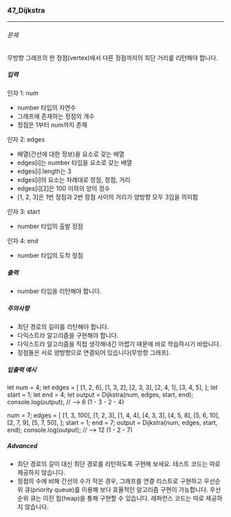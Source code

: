 ### 47_Dijkstra

---

###### 문제

무방향 그래프의 한 정점(vertex)에서 다른 정점까지의 최단 거리를 리턴해야 합니다.

##### 입력

인자 1: num

- number 타입의 자연수
- 그래프에 존재하는 정점의 개수
- 정점은 1부터 num까지 존재

인자 2: edges

- 배열(간선에 대한 정보)을 요소로 갖는 배열
- edges[i]는 number 타입을 요소로 갖는 배열
- edges[i].length는 3
- edges[i]의 요소는 차례대로 정점, 정점, 거리
- edges[i][2]은 100 이하의 양의 정수
- [1, 2, 3]은 1번 정점과 2번 정점 사이의 거리가 양방향 모두 3임을 의미함

인자 3: start

- number 타입의 출발 정점

인자 4: end

- number 타입의 도착 정점

##### 출력

- number 타입을 리턴해야 합니다.

##### 주의사항

- 최단 경로의 길이를 리턴해야 합니다.
- 다익스트라 알고리즘을 구현해야 합니다.
- 다익스트라 알고리즘을 직접 생각해내긴 어렵기 때문에 바로 학습하시기 바랍니다.
- 정점들은 서로 양뱡향으로 연결되어 있습니다(무방향 그래프).

##### 입출력 예시

let num = 4;
let edges = [
[1, 2, 6],
[1, 3, 2],
[2, 3, 3],
[2, 4, 1],
[3, 4, 5],
];
let start = 1;
let end = 4;
let output = Dijkstra(num, edges, start, end);
console.log(output); // --> 6 (1 - 3 - 2 - 4)

num = 7;
edges = [
[1, 3, 100],
[1, 2, 3],
[1, 4, 4],
[4, 3, 3],
[4, 5, 8],
[5, 6, 10],
[2, 7, 9],
[5, 7, 50],
];
start = 1;
end = 7;
output = Dijkstra(num, edges, start, end);
console.log(output); // --> 12 (1 - 2 - 7)

##### Advanced

- 최단 경로의 길이 대신 최단 경로를 리턴하도록 구현해 보세요. 테스트 코드는 따로 제공하지 않습니다.
- 정점의 수에 비해 간선의 수가 작은 경우, 그래프를 연결 리스트로 구현하고 우선순위 큐(priority queue)를 이용해 보다 효율적인 알고리즘 구현이 가능합니다. 우선순위 큐는 이진 힙(heap)을 통해 구현할 수 있습니다. 레퍼런스 코드는 따로 제공하지 않습니다.
